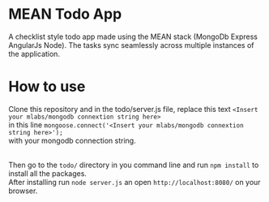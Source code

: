 # MEAN Todo App
A checklist style todo app made using the MEAN stack (MongoDb Express AngularJs Node). The tasks sync seamlessly across multiple instances of the application.


# How to use
Clone this repository and in the todo/server.js file, replace this text 
```<Insert your mlabs/mongodb connextion string here>```<br>
in this line 
```mongoose.connect('<Insert your mlabs/mongodb connextion string here>');```<br> 
with your mongodb connection string.<br><br>

Then go to the `todo/` directory in you command line and run `npm install` to install all the packages.<br>
After installing run `node server.js` an open `http://localhost:8080/` on your browser.
